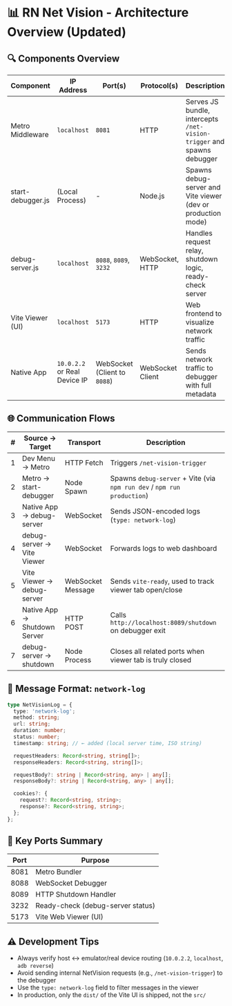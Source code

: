 # 📊 RN Net Vision - Architecture Overview (Updated)

## 🔍 Components Overview

| Component         | IP Address                   | Port(s)                      | Protocol(s)      | Description                                                            |
| ----------------- | ---------------------------- | ---------------------------- | ---------------- | ---------------------------------------------------------------------- |
| Metro Middleware  | `localhost`                  | `8081`                       | HTTP             | Serves JS bundle, intercepts `/net-vision-trigger` and spawns debugger |
| start-debugger.js | (Local Process)              | -                            | Node.js          | Spawns debug-server and Vite viewer (dev or production mode)           |
| debug-server.js   | `localhost`                  | `8088`, `8089`, `3232`       | WebSocket, HTTP  | Handles request relay, shutdown logic, ready-check server              |
| Vite Viewer (UI)  | `localhost`                  | `5173`                       | HTTP             | Web frontend to visualize network traffic                              |
| Native App        | `10.0.2.2` or Real Device IP | WebSocket (Client to `8088`) | WebSocket Client | Sends network traffic to debugger with full metadata                   |

## 🌐 Communication Flows

| #   | Source → Target              | Transport         | Description                                                             |
| --- | ---------------------------- | ----------------- | ----------------------------------------------------------------------- |
| 1   | Dev Menu → Metro             | HTTP Fetch        | Triggers `/net-vision-trigger`                                          |
| 2   | Metro → start-debugger       | Node Spawn        | Spawns `debug-server` + Vite (via `npm run dev` / `npm run production`) |
| 3   | Native App → debug-server    | WebSocket         | Sends JSON-encoded logs (`type: network-log`)                           |
| 4   | debug-server → Vite Viewer   | WebSocket         | Forwards logs to web dashboard                                          |
| 5   | Vite Viewer → debug-server   | WebSocket Message | Sends `vite-ready`, used to track viewer tab open/close                 |
| 6   | Native App → Shutdown Server | HTTP POST         | Calls `http://localhost:8089/shutdown` on debugger exit                 |
| 7   | debug-server → shutdown      | Node Process      | Closes all related ports when viewer tab is truly closed                |

## 🧱 Message Format: `network-log`

```ts
type NetVisionLog = {
  type: 'network-log';
  method: string;
  url: string;
  duration: number;
  status: number;
  timestamp: string; // ← added (local server time, ISO string)

  requestHeaders: Record<string, string[]>;
  responseHeaders: Record<string, string[]>;

  requestBody?: string | Record<string, any> | any[];
  responseBody?: string | Record<string, any> | any[];

  cookies?: {
    request?: Record<string, string>;
    response?: Record<string, string>;
  };
};
```

## 🔧 Key Ports Summary

| Port | Purpose                           |
| ---- | --------------------------------- |
| 8081 | Metro Bundler                     |
| 8088 | WebSocket Debugger                |
| 8089 | HTTP Shutdown Handler             |
| 3232 | Ready-check (debug-server status) |
| 5173 | Vite Web Viewer (UI)              |

## ⚠️ Development Tips

- Always verify host ↔ emulator/real device routing (`10.0.2.2`, `localhost`, `adb reverse`)
- Avoid sending internal NetVision requests (e.g., `/net-vision-trigger`) to the debugger
- Use the `type: network-log` field to filter messages in the viewer
- In production, only the `dist/` of the Vite UI is shipped, not the `src/`

